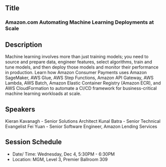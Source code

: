 ## Title
### Amazon.com Automating Machine Learning Deployments at Scale
## Description
Machine learning involves more than just training models; you need to source and prepare data, engineer features, select algorithms, train and tune models, and then deploy those models and monitor their performance in production. Learn how Amazon Consumer Payments uses Amazon SageMaker, AWS Glue, AWS Step Functions, Amazon API Gateway, AWS Lambda, AWS Batch, Amazon Elastic Container Registry (Amazon ECR), and AWS CloudFormation to automate a CI/CD framework for business-critical machine learning workloads at scale.
## Speakers
Kieran Kavanagh - Senior Solutions Architect
Kunal Batra - Senior Technical Evangelist
Fei Yuan - Senior Software Engineer, Amazon Lending Services
## Session Schedule
- Date/ Time: Wednesday, Dec 4, 5:30PM - 6:30PM
- Location: MGM, Level 3, Premier Ballroom 309